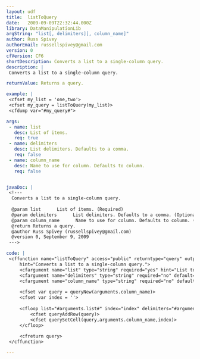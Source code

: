 ```yaml
---
layout: udf
title:  listToQuery
date:   2009-09-09T22:32:44.000Z
library: DataManipulationLib
argString: "list[, delimiters][, column_name]"
author: Russ Spivey
authorEmail: russellspivey@gmail.com
version: 0
cfVersion: CF6
shortDescription: Converts a list to a single-column query.
description: |
 Converts a list to a single-column query.

returnValue: Returns a query.

example: |
 <cfset my_list = 'one,two'>
 <cfset my_query = listToQuery(my_list)>
 <cfdump var="#my_query#">

args:
 - name: list
   desc: List of items.
   req: true
 - name: delimiters
   desc: List delimiters. Defaults to a comma.
   req: false
 - name: column_name
   desc: Name to use for column. Defaults to column.
   req: false


javaDoc: |
 <!---
  Converts a list to a single-column query.
  
  @param list      List of items. (Required)
  @param delimiters      List delimiters. Defaults to a comma. (Optional)
  @param column_name      Name to use for column. Defaults to column. (Optional)
  @return Returns a query. 
  @author Russ Spivey (russellspivey@gmail.com) 
  @version 0, September 9, 2009 
 --->

code: |
 <cffunction name="listToQuery" access="public" returntype="query" output="false" 
     hint="Converts a list to a single-column query.">
     <cfargument name="list" type="string" required="yes" hint="List to convert.">
     <cfargument name="delimiters" type="string" required="no" default="," hint="Things that separate list elements.">
     <cfargument name="column_name" type="string" required="no" default="column" hint="Name to give query column.">
     
     <cfset var query = queryNew(arguments.column_name)>
     <cfset var index = ''>
     
     <cfloop list="#arguments.list#" index="index" delimiters="#arguments.delimiters#">
         <cfset queryAddRow(query)>
         <cfset querySetCell(query,arguments.column_name,index)>
     </cfloop>
     
     <cfreturn query>
 </cffunction>

---
```


